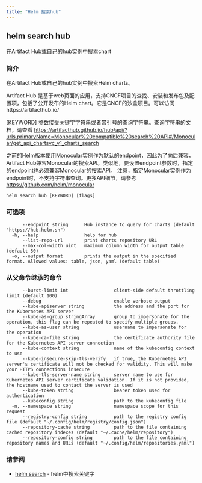 ```yaml
---
title: "Helm 搜索hub"
---
```


## helm search hub

在Artifact Hub或自己的hub实例中搜索chart

### 简介

在Artifact Hub或自己的hub实例中搜索Helm charts。

Artifact Hub  是基于web页面的应用，支持CNCF项目的查找、安装和发布包及配置项，包括了公开发布的Helm chart。它是CNCF的沙盒项目。可以访问https://artifacthub.io/

[KEYWORD] 参数接受关键字字符串或者带引号的查询字符串。查询字符串的文档，请查看 https://artifacthub.github.io/hub/api/?urls.primaryName=Monocular%20compatible%20search%20API#/Monocular/get_api_chartsvc_v1_charts_search

之前的Helm版本使用Monocular实例作为默认的endpoint，因此为了向后兼容，Artifact
Hub兼容Monocular的搜索API。类似地，要设置endpoint参数时，指定的endpoint也必须兼容Monocular的搜索API。
注意，指定Monocular实例作为endpoint时，不支持字符串查询。更多API细节，请参考 https://github.com/helm/monocular

```shell
helm search hub [KEYWORD] [flags]
```

### 可选项

```shell
      --endpoint string      Hub instance to query for charts (default "https://hub.helm.sh")
  -h, --help                 help for hub
      --list-repo-url        print charts repository URL
      --max-col-width uint   maximum column width for output table (default 50)
  -o, --output format        prints the output in the specified format. Allowed values: table, json, yaml (default table)
```

### 从父命令继承的命令

```shell
      --burst-limit int                 client-side default throttling limit (default 100)
      --debug                           enable verbose output
      --kube-apiserver string           the address and the port for the Kubernetes API server
      --kube-as-group stringArray       group to impersonate for the operation, this flag can be repeated to specify multiple groups.
      --kube-as-user string             username to impersonate for the operation
      --kube-ca-file string             the certificate authority file for the Kubernetes API server connection
      --kube-context string             name of the kubeconfig context to use
      --kube-insecure-skip-tls-verify   if true, the Kubernetes API server's certificate will not be checked for validity. This will make your HTTPS connections insecure
      --kube-tls-server-name string     server name to use for Kubernetes API server certificate validation. If it is not provided, the hostname used to contact the server is used
      --kube-token string               bearer token used for authentication
      --kubeconfig string               path to the kubeconfig file
  -n, --namespace string                namespace scope for this request
      --registry-config string          path to the registry config file (default "~/.config/helm/registry/config.json")
      --repository-cache string         path to the file containing cached repository indexes (default "~/.cache/helm/repository")
      --repository-config string        path to the file containing repository names and URLs (default "~/.config/helm/repositories.yaml")
```

### 请参阅

* [helm search](helm_search.md) - helm中搜索关键字
